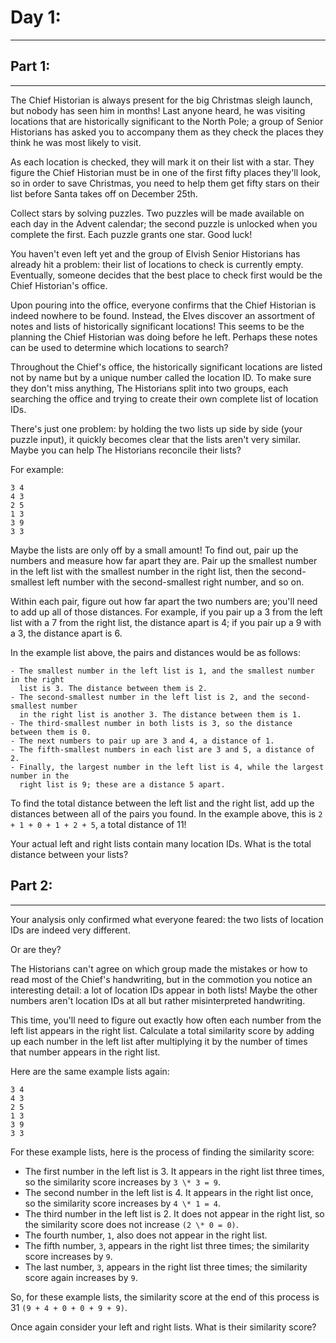 # Day 1:

---

## Part 1:

---

The Chief Historian is always present for the big Christmas sleigh launch, but nobody
has seen him in months! Last anyone heard, he was visiting locations that are
historically significant to the North Pole; a group of Senior Historians has asked you
to accompany them as they check the places they think he was most likely to visit.

As each location is checked, they will mark it on their list with a star. They figure
the Chief Historian must be in one of the first fifty places they'll look, so in order
to save Christmas, you need to help them get fifty stars on their list before Santa
takes off on December 25th.

Collect stars by solving puzzles. Two puzzles will be made available on each day in the
Advent calendar; the second puzzle is unlocked when you complete the first. Each puzzle
grants one star. Good luck!

You haven't even left yet and the group of Elvish Senior Historians has already hit a
problem: their list of locations to check is currently empty. Eventually, someone
decides that the best place to check first would be the Chief Historian's office.

Upon pouring into the office, everyone confirms that the Chief Historian is indeed
nowhere to be found. Instead, the Elves discover an assortment of notes and lists of
historically significant locations! This seems to be the planning the Chief Historian
was doing before he left. Perhaps these notes can be used to determine which locations
to search?

Throughout the Chief's office, the historically significant locations are listed not by
name but by a unique number called the location ID. To make sure they don't miss
anything, The Historians split into two groups, each searching the office and trying to
create their own complete list of location IDs.

There's just one problem: by holding the two lists up side by side (your puzzle input),
it quickly becomes clear that the lists aren't very similar. Maybe you can help The
Historians reconcile their lists?

For example:

```
3 4
4 3
2 5
1 3
3 9
3 3
```

Maybe the lists are only off by a small amount! To find out, pair up the numbers and
measure how far apart they are. Pair up the smallest number in the left list with the
smallest number in the right list, then the second-smallest left number with the
second-smallest right number, and so on.

Within each pair, figure out how far apart the two numbers are; you'll need to add up
all of those distances. For example, if you pair up a 3 from the left list with a 7 from
the right list, the distance apart is 4; if you pair up a 9 with a 3, the distance apart
is 6.

In the example list above, the pairs and distances would be as follows:

    - The smallest number in the left list is 1, and the smallest number in the right
      list is 3. The distance between them is 2.
    - The second-smallest number in the left list is 2, and the second-smallest number
      in the right list is another 3. The distance between them is 1.
    - The third-smallest number in both lists is 3, so the distance between them is 0.
    - The next numbers to pair up are 3 and 4, a distance of 1.
    - The fifth-smallest numbers in each list are 3 and 5, a distance of 2.
    - Finally, the largest number in the left list is 4, while the largest number in the
      right list is 9; these are a distance 5 apart.

To find the total distance between the left list and the right list, add up the
distances between all of the pairs you found. In the example above,
this is `2 + 1 + 0 + 1 + 2 + 5`, a total distance of 11!

Your actual left and right lists contain many location IDs. What is the total distance
between your lists?

## Part 2:

---

Your analysis only confirmed what everyone feared: the two lists of location IDs are
indeed very different.

Or are they?

The Historians can't agree on which group made the mistakes or how to read most of the
Chief's handwriting, but in the commotion you notice an interesting detail: a lot of
location IDs appear in both lists! Maybe the other numbers aren't location IDs at all
but rather misinterpreted handwriting.

This time, you'll need to figure out exactly how often each number from the left list
appears in the right list. Calculate a total similarity score by adding up each number
in the left list after multiplying it by the number of times that number appears in the
right list.

Here are the same example lists again:

```
3 4
4 3
2 5
1 3
3 9
3 3
```

For these example lists, here is the process of finding the similarity score:

- The first number in the left list is 3. It appears in the right list three times, so
  the similarity score increases by `3 \* 3 = 9`.
- The second number in the left list is 4. It appears in the right list once, so the
  similarity score increases by `4 \* 1 = 4`.
- The third number in the left list is 2. It does not appear in the right list, so the
  similarity score does not increase `(2 \* 0 = 0)`.
- The fourth number, `1`, also does not appear in the right list.
- The fifth number, `3`, appears in the right list three times; the similarity score
  increases by `9`.
- The last number, `3`, appears in the right list three times; the similarity score again
  increases by `9`.

So, for these example lists, the similarity score at the end of this process is 31
`(9 + 4 + 0 + 0 + 9 + 9)`.

Once again consider your left and right lists. What is their similarity score?
